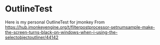 # OutlineTest
Here is my personal OutlineTest for jmonkey
From https://hub.jmonkeyengine.org/t/filterpostprocessor-setnumsample-make-the-screen-turns-black-on-windows-when-i-using-the-selectobjectoutliner/44142
